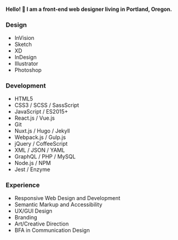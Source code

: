 #### Hello! 👋 I am a front-end web designer living in Portland, Oregon.

### Design

- InVision
- Sketch
- XD
- InDesign
- Illustrator
- Photoshop

### Development

- HTML5
- CSS3 / SCSS / SassScript
- JavaScript / ES2015+
- React.js / Vue.js
- Git
- Nuxt.js / Hugo / Jekyll
- Webpack.js / Gulp.js
- jQuery / CoffeeScript
- XML / JSON / YAML
- GraphQL / PHP / MySQL
- Node.js / NPM
- Jest / Enzyme

### Experience

- Responsive Web Design and Development
- Semantic Markup and Accessibility
- UX/GUI Design
- Branding
- Art/Creative Direction
- BFA in Communication Design
